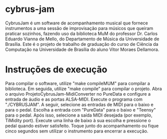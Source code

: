# cybrus-jam

CybrusJam é um software de acompanhamento musical que fornece instrumentos a uma sessão de improvisação para músicos que queiram praticar sozinhos, fazendo uso da biblioteca MuM do professor Dr. Carlos Eduardo Vianna de Mello, do Departamento de Música da Universidade de Brasília. Este é o projeto de trabalho de graduação do curso de Ciência da Computação na Universidade de Brasília do aluno Vitor Moraes Dellamora.

# Instruções de execução

Para compilar o software, utilize "make compileMUM" para compilar a biblioteca. Em seguida, utilize "make compile" para compilar o projeto.
Abra o arquivo ProjetoCybrusJam-MidiConverter no PureData e configure a entrada de áudio e as portas ALSA-MIDI.
Execute o programa com "./CYBRUSJAM". A seguir, selecione as entradas de MIDI para o baixo e para o pedal. Escolha a entrada com "PureData" para o baixo e "Teensy" para o pedal. Após isso, selecione a saída MIDI desejada (por exemplo, TiMidity port). Execute uma linha de baixo à sua escolha e pressione o pedal quando estiver satisfeito. Toque junto do acompanhamento ou fique cinco segundos sem utilizar o instrumento para encerrar a execução.
